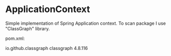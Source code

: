 # ApplicationContext

Simple implementation of Spring Application context. To scan package I use "ClassGraph" library.

pom.xml:

<dependency>
    <groupId>io.github.classgraph</groupId>
    <artifactId>classgraph</artifactId>
    <version>4.8.116</version>
</dependency>
